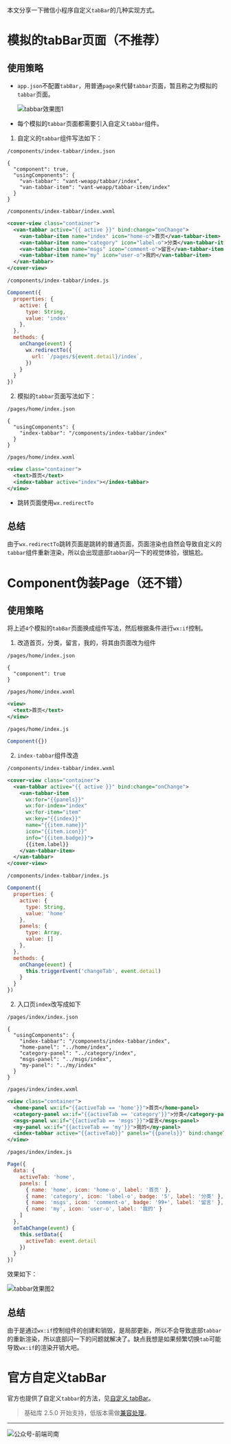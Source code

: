 本文分享一下微信小程序自定义`tabBar`的几种实现方式。

<!-- more -->

# 模拟的tabBar页面（不推荐）

## 使用策略

- `app.json`不配置`tabBar`，用普通`page`来代替`tabbar`页面，暂且称之为模拟的`tabbar`页面。

  ![tabbar效果图1](http://qncdn.wbjiang.cn/tabbar1.png)

- 每个模拟的`tabbar`页面都需要引入自定义`tabbar`组件。

1. 自定义的`tabbar`组件写法如下：

`/components/index-tabbar/index.json`

```
{
  "component": true,
  "usingComponents": {
    "van-tabbar": "vant-weapp/tabbar/index",
    "van-tabbar-item": "vant-weapp/tabbar-item/index"
  }
}
```

`/components/index-tabbar/index.wxml`

```xml
<cover-view class="container">
  <van-tabbar active="{{ active }}" bind:change="onChange">
    <van-tabbar-item name="index" icon="home-o">首页</van-tabbar-item>
    <van-tabbar-item name="category" icon="label-o">分类</van-tabbar-item>
    <van-tabbar-item name="msgs" icon="comment-o">留言</van-tabbar-item>
    <van-tabbar-item name="my" icon="user-o">我的</van-tabbar-item>
  </van-tabbar>
</cover-view>

```

`/components/index-tabbar/index.js`

```javascript
Component({
  properties: {
    active: {
      type: String,
      value: 'index'
    },
  },
  methods: {
    onChange(event) {
      wx.redirectTo({
        url: `/pages/${event.detail}/index`,
      })
    }
  }
})
```

2. 模拟的`tabbar`页面写法如下：

`/pages/home/index.json`

```
{
  "usingComponents": {
    "index-tabbar": "/components/index-tabbar/index"
  }
}
```

`/pages/home/index.wxml`

```xml
<view class="container">
  <text>首页</text>
  <index-tabbar active="index"></index-tabbar>
</view>
```

- 跳转页面使用`wx.redirectTo`

## 总结

由于`wx.redirectTo`跳转页面是跳转的普通页面，页面渲染也自然会导致自定义的`tabbar`组件重新渲染，所以会出现底部`tabbar`闪一下的视觉体验，很尴尬。

# Component伪装Page（还不错）

## 使用策略

将上述`4`个模拟的`tabBar`页面换成组件写法，然后根据条件进行`wx:if`控制。

1. 改造首页，分类，留言，我的，将其由页面改为组件

`/pages/home/index.json`

```
{
  "component": true
}
```

`/pages/home/index.wxml`

```xml
<view>
  <text>首页</text>
</view>
```

`/pages/home/index.js`

```javascript
Component({})
```

2. `index-tabbar`组件改造

`/components/index-tabbar/index.wxml`

```xml
<cover-view class="container">
  <van-tabbar active="{{ active }}" bind:change="onChange">
    <van-tabbar-item
      wx:for="{{panels}}"
      wx:for-index="index"
      wx:for-item="item"
      wx:key="{{index}}"
      name="{{item.name}}"
      icon="{{item.icon}}"
      info="{{item.badge}}">
      {{item.label}}
    </van-tabbar-item>
  </van-tabbar>
</cover-view>


```

`/components/index-tabbar/index.js`

```javascript
Component({
  properties: {
    active: {
      type: String,
      value: 'home'
    },
    panels: {
      type: Array,
      value: []
    },
  },
  methods: {
    onChange(event) {
      this.triggerEvent('changeTab', event.detail)
    }
  }
})


```

2. 入口页`index`改写成如下

`/pages/index/index.json`

```
{
  "usingComponents": {
    "index-tabbar": "/components/index-tabbar/index",
    "home-panel": "../home/index",
    "category-panel": "../category/index",
    "msgs-panel": "../msgs/index",
    "my-panel": "../my/index"
  }
}

```

`/pages/index/index.wxml`

```xml
<view class="container">
  <home-panel wx:if="{{activeTab == 'home'}}">首页</home-panel>
  <category-panel wx:if="{{activeTab == 'category'}}">分类</category-panel>
  <msgs-panel wx:if="{{activeTab == 'msgs'}}">留言</msgs-panel>
  <my-panel wx:if="{{activeTab == 'my'}}">我的</my-panel>
  <index-tabbar active="{{activeTab}}" panels="{{panels}}" bind:changeTab="onTabChange"></index-tabbar>
</view>


```

`/pages/index/index.js`

```javascript
Page({
  data: {
    activeTab: 'home',
    panels: [
      { name: 'home', icon: 'home-o', label: '首页' },
      { name: 'category', icon: 'label-o', badge: '5', label: '分类' },
      { name: 'msgs', icon: 'comment-o', badge: '99+', label: '留言' },
      { name: 'my', icon: 'user-o', label: '我的' }
    ]
  },
  onTabChange(event) {
    this.setData({
      activeTab: event.detail
    })
  }
})


```

效果如下：

![tabbar效果图2](http://qncdn.wbjiang.cn/tabbar2.png)

## 总结

由于是通过`wx:if`控制组件的创建和销毁，是局部更新，所以不会导致底部`tabbar`的重新渲染，所以底部闪一下的问题就解决了。缺点我想是如果频繁切换`tab`可能导致`wx:if`的渲染开销大吧。

# 官方自定义tabBar

官方也提供了自定义`tabbar`的方法，见[自定义 tabBar](https://developers.weixin.qq.com/miniprogram/dev/framework/ability/custom-tabbar.html)。

> 基础库 2.5.0 开始支持，低版本需做[兼容处理](https://developers.weixin.qq.com/miniprogram/dev/framework/compatibility.html)。


------

![公众号-前端司南](http://qncdn.wbjiang.cn/%E5%89%8D%E7%AB%AF%E5%8F%B8%E5%8D%97%E5%90%8D%E7%89%87%E5%B8%A6%E5%BE%AE%E4%BF%A1.png)